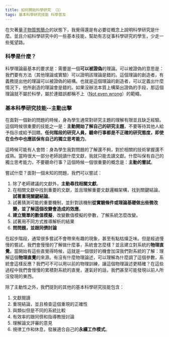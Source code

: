 ```yaml
---
title: 如何開始科學研究 （1）
tags: 基本科學研究技能 科學普及
---
```


在欠著[量子物質態簡介](../../../../2021/11/27/quantum_matter_0.html)的狀態下，我覺得還是有必要從概念上說明科學研究是什麼。並且介紹科學研究中的一些基本技能，幫助有志従事科學研究的學生，少走一些冤望路。

### 科學是什麼？

科學理論最基本的要求是：需要是一個**可以被證偽**的理論。可以被證偽的意思是：我們要有方法（其他理論或實驗）可以證明該理論是錯的。這個理論的創造者，有義務提出他的理論可以被證偽的結構。也就是這個理論的創造者，可以定義出什麼情況下，他所創造的理論會是錯的。如果沒辦法本質上構築出證偽的手段，那這個理論就不屬於科學，屬於連錯誤都稱不上（[Not even wrong](https://en.wikipedia.org/wiki/Not_even_wrong)）的範疇。

### 基本科學研究技能--主動出擊

在面對一個新的問題的時候，身為學生通常對研究主題的理解有限並且缺乏經驗。這個時候很重要的技能之一是：**主動開始了解自己的研究主題**，不要等待其他人給予指示或給予回饋。**任何階段的研究人員，聽命行事都是不正確的研究態度，即使在合作中也應該保有自己的獨立思考能力**。

這時候可能有人會問：身為學生我對問題的了解還不夠，對於相關的技術掌握還不成熟。當時很大一部分老師說讀什麼文獻，我就只能去讀文獻。什麼叫保有自己的獨立思考能力，不要聽命行事？這個時候一個很重要的概念是：**主動的嘗試**。

嘗試什麼？面對一個未知的問題，我們可以嘗試：

1. 除了老師建議的文獻外，**主動尋找相關文獻**。
2. 在相關文獻中找到重要的文獻，並且理解重要文獻邏輯架構，找到關鍵結論，**試著重現關鍵結論**。
3. 試著猜測可能的重要機制，並針對該機制**從實驗條件或理論基礎做出些微改變，並了解這個改變會造成的效應**。
4. **建立簡單的數值模擬**，改變數值模擬的參數，了解系統怎麼改變。
5. 試著用不同方式推導解析的結果
6. **問問題，並跟同儕討論**

在起步階段，通常很多嘗試不會帶來有趣的現象，甚至有點枯燥乏味。但是經過慢慢的嘗試，我們會慢慢的了解做什麼事，系統會怎麼樣？並且建立對系統的**物理直覺**。當開始有這些直覺得時候，這就是一個很好的機會加深我們對系統的了解：理解這個**物理直覺**的來源。有沒有什麼物理論述，可以理解為什麼調了這個參數，系統會這樣反應？我們可不可以用以前的物理訓練，讓這個物理論述更精確？在這些過程中我們會慢慢的累積對系統的直覺，運氣好的話，我們甚至可能發現以前人所沒發現的東西。

除了主動性之外，我們提到的其他的基本科學研究技能包含：

1. 文獻閱讀
2. 重現結論，並且檢查這個重現的正確性
3. 與類似但是不同的系統比較
4. 有效率的跟同儕和指導教授討論
5. 理解論文評審的意見
6. 規律工作和休息，發展適合自己的**永續工作模式**。
